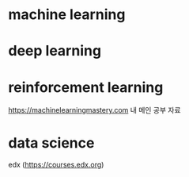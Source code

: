 # machine learning

# deep learning

# reinforcement learning


https://machinelearningmastery.com
내 메인 공부 자료


# data science
edx (https://courses.edx.org)
